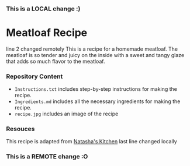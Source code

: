 ### This is a LOCAL change :)
# Meatloaf Recipe
line 2 changed remotely
This is a recipe for a homemade meatloaf. The meatloaf is so tender and juicy on the inside with a sweet and tangy glaze that adds so much flavor to the meatloaf. 

### Repository Content
* `Instructions.txt` includes step-by-step instructions for making the recipe.
* `Ingredients.md` includes all the necessary ingredients for making the recipe.
* `recipe.jpg` includes an image of the recipe

### Resouces
This recipe is adapted from [Natasha's Kitchen](https://natashaskitchen.com/meatloaf-recipe/#jump-to-recipe)
last line changed locally
### This is a REMOTE change :O
